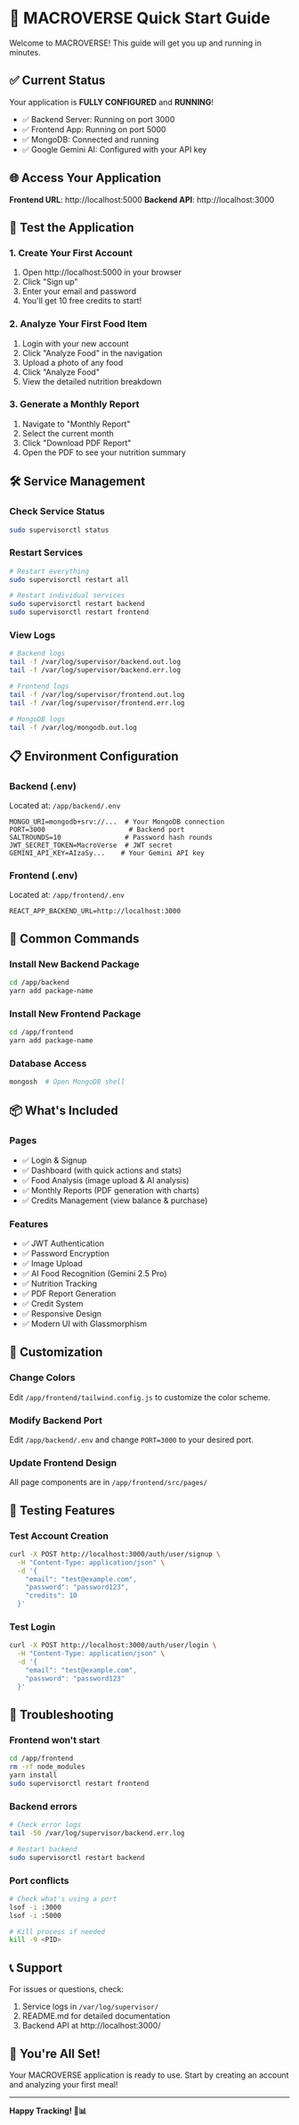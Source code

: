 # 🚀 MACROVERSE Quick Start Guide

Welcome to MACROVERSE! This guide will get you up and running in minutes.

## ✅ Current Status

Your application is **FULLY CONFIGURED** and **RUNNING**!

- ✅ Backend Server: Running on port 3000
- ✅ Frontend App: Running on port 5000  
- ✅ MongoDB: Connected and running
- ✅ Google Gemini AI: Configured with your API key

## 🌐 Access Your Application

**Frontend URL**: http://localhost:5000
**Backend API**: http://localhost:3000

## 🎯 Test the Application

### 1. Create Your First Account
1. Open http://localhost:5000 in your browser
2. Click "Sign up"
3. Enter your email and password
4. You'll get 10 free credits to start!

### 2. Analyze Your First Food Item
1. Login with your new account
2. Click "Analyze Food" in the navigation
3. Upload a photo of any food
4. Click "Analyze Food"
5. View the detailed nutrition breakdown

### 3. Generate a Monthly Report
1. Navigate to "Monthly Report"
2. Select the current month
3. Click "Download PDF Report"
4. Open the PDF to see your nutrition summary

## 🛠️ Service Management

### Check Service Status
```bash
sudo supervisorctl status
```

### Restart Services
```bash
# Restart everything
sudo supervisorctl restart all

# Restart individual services
sudo supervisorctl restart backend
sudo supervisorctl restart frontend
```

### View Logs
```bash
# Backend logs
tail -f /var/log/supervisor/backend.out.log
tail -f /var/log/supervisor/backend.err.log

# Frontend logs
tail -f /var/log/supervisor/frontend.out.log
tail -f /var/log/supervisor/frontend.err.log

# MongoDB logs
tail -f /var/log/mongodb.out.log
```

## 📋 Environment Configuration

### Backend (.env)
Located at: `/app/backend/.env`
```env
MONGO_URI=mongodb+srv://...  # Your MongoDB connection
PORT=3000                     # Backend port
SALTROUNDS=10                # Password hash rounds
JWT_SECRET_TOKEN=MacroVerse  # JWT secret
GEMINI_API_KEY=AIzaSy...    # Your Gemini API key
```

### Frontend (.env)
Located at: `/app/frontend/.env`
```env
REACT_APP_BACKEND_URL=http://localhost:3000
```

## 🔧 Common Commands

### Install New Backend Package
```bash
cd /app/backend
yarn add package-name
```

### Install New Frontend Package
```bash
cd /app/frontend
yarn add package-name
```

### Database Access
```bash
mongosh  # Open MongoDB shell
```

## 📦 What's Included

### Pages
- ✅ Login & Signup
- ✅ Dashboard (with quick actions and stats)
- ✅ Food Analysis (image upload & AI analysis)
- ✅ Monthly Reports (PDF generation with charts)
- ✅ Credits Management (view balance & purchase)

### Features
- ✅ JWT Authentication
- ✅ Password Encryption
- ✅ Image Upload
- ✅ AI Food Recognition (Gemini 2.5 Pro)
- ✅ Nutrition Tracking
- ✅ PDF Report Generation
- ✅ Credit System
- ✅ Responsive Design
- ✅ Modern UI with Glassmorphism

## 🎨 Customization

### Change Colors
Edit `/app/frontend/tailwind.config.js` to customize the color scheme.

### Modify Backend Port
Edit `/app/backend/.env` and change `PORT=3000` to your desired port.

### Update Frontend Design
All page components are in `/app/frontend/src/pages/`

## 📱 Testing Features

### Test Account Creation
```bash
curl -X POST http://localhost:3000/auth/user/signup \
  -H "Content-Type: application/json" \
  -d '{
    "email": "test@example.com",
    "password": "password123",
    "credits": 10
  }'
```

### Test Login
```bash
curl -X POST http://localhost:3000/auth/user/login \
  -H "Content-Type: application/json" \
  -d '{
    "email": "test@example.com",
    "password": "password123"
  }'
```

## 🐛 Troubleshooting

### Frontend won't start
```bash
cd /app/frontend
rm -rf node_modules
yarn install
sudo supervisorctl restart frontend
```

### Backend errors
```bash
# Check error logs
tail -50 /var/log/supervisor/backend.err.log

# Restart backend
sudo supervisorctl restart backend
```

### Port conflicts
```bash
# Check what's using a port
lsof -i :3000
lsof -i :5000

# Kill process if needed
kill -9 <PID>
```

## 📞 Support

For issues or questions, check:
1. Service logs in `/var/log/supervisor/`
2. README.md for detailed documentation
3. Backend API at http://localhost:3000/

## 🎉 You're All Set!

Your MACROVERSE application is ready to use. Start by creating an account and analyzing your first meal!

---

**Happy Tracking! 🍎📊**
